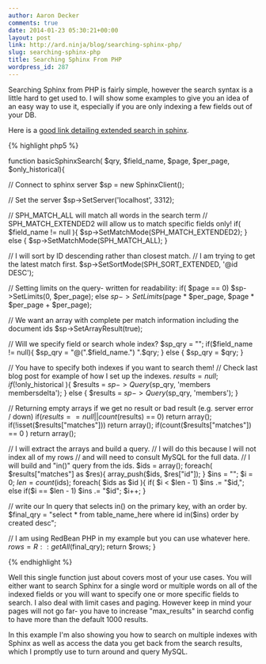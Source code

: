 ```yaml
---
author: Aaron Decker
comments: true
date: 2014-01-23 05:30:21+00:00
layout: post
link: http://ard.ninja/blog/searching-sphinx-php/
slug: searching-sphinx-php
title: Searching Sphinx From PHP
wordpress_id: 287
---
```


Searching Sphinx from PHP is fairly simple, however the search syntax is a little hard to get used to. I will show some examples to give you an idea of an easy way to use it, especially if you are only indexing a few fields out of your DB.

Here is a [good link detailing extended search in sphinx](http://www.sanisoft.com/blog/2011/03/07/extended-query-syntax-in-sphinx-search-engine/).

{% highlight php5 %}

function basicSphinxSearch(
  $qry, $field_name, $page, $per_page, $only_historical){

  // Connect to sphinx server
  $sp = new SphinxClient();

  // Set the server
  $sp->SetServer('localhost', 3312);

  // SPH_MATCH_ALL will match all words in the search term
  // SPH_MATCH_EXTENDED2 will allow us to match specific fields only!
  if( $field_name != null ){
    $sp->SetMatchMode(SPH_MATCH_EXTENDED2);
  } else {
    $sp->SetMatchMode(SPH_MATCH_ALL);
  }

  // I will sort by ID descending rather than closest match.
  // I am trying to get the latest match first.
  $sp->SetSortMode(SPH_SORT_EXTENDED, '@id DESC');

  // Setting limits on the query- written for readability:
  if( $page == 0)
    $sp->SetLimits(0, $per_page);
  else
    $sp->SetLimits($page * $per_page, $page * $per_page + $per_page);

  // We want an array with complete per match information including the document ids
  $sp->SetArrayResult(true);

  // Will we specify field or search whole index?
  $sp_qry = "";
  if($field_name != null){
    $sp_qry = "@(".$field_name.") ".$qry;
  } else {
    $sp_qry = $qry;
  }

  // You have to specify both indexes if you want to search them!
  // Check last blog post for example of how I set up the indexes.
  $results = null;
  if( !$only_historical ){
    $results = $sp->Query($sp_qry, 'members membersdelta');
  } else {
    $results = $sp->Query($sp_qry, 'members');
  }

  // Returning empty arrays if we get no result or bad result (e.g. server error / down)
  if($results == null || count($results) == 0)
    return array();
  if(!isset($results["matches"]))
    return array();
  if(count($results["matches"]) == 0 )
    return array();

  // I will extract the arrays and build a query.
  // I will do this because I will not index all of my rows
  // and will need to consult MySQL for the full data.
  // I will build and "in()" query from the ids.
  $ids = array();
  foreach( $results["matches"] as $res){
    array_push($ids, $res["id"]);
  }
  $ins = "";
  $i = 0;
  $len = count($ids);
  foreach( $ids as $id ){
    if( $i < $len - 1)
      $ins .= "$id,";
    else if($i == $len - 1)
      $ins .= "$id";
    $i++;
  }

  // write our In query that selects in() on the primary key, with an order by.
  $final_qry = "select * from table_name_here where id in($ins) order by created desc";

  // I am using RedBean PHP in my example but you can use whatever here.
  $rows = R::getAll($final_qry);
  return $rows;
}

{% endhighlight %}


Well this single function just about covers most of your use cases. You will either want to search Sphinx for a single word or multiple words on all of the indexed fields or you will want to specify one or more specific fields to search. I also deal with limit cases and paging. However keep in mind your pages will not go far- you have to increase "max_results" in searchd config to have more than the default 1000 results.

In this example I'm also showing you how to search on multiple indexes with Sphinx as well as access the data you get back from the search results, which I promptly use to turn around and query MySQL.  
